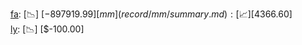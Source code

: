 [fa](record/fa/summary.md): [📉] [$-897919.99]  
[mm](record/mm/summary.md): [📈] [$4366.60]  
[ly](record/ly/summary.md): [📉] [$-100.00]  

